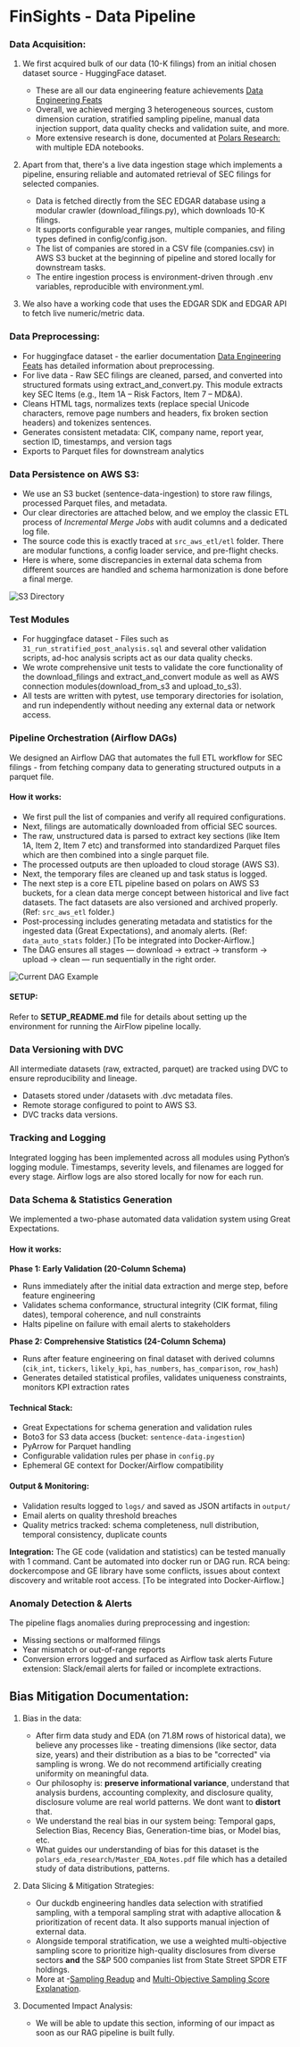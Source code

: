 # FinSights - Data Pipeline

### Data Acquisition:
1. We first acquired bulk of our data (10-K filings) from an initial chosen dataset source - HuggingFace dataset.
    -  These are all our data engineering feature achievements [Data Engineering Feats](data_engineering_research/duckdb_data_engineering/Data_Engineering_README.md#L71) 
    -  Overall, we achieved merging 3 heterogeneous sources, custom dimension curation, stratified sampling pipeline, manual data injection support, data quality checks and validation suite, and more.
    -  More extensive research is done, documented at [Polars Research:](#polars-research) with multiple EDA notebooks.
 
2. Apart from that, there's a live data ingestion stage which implements a pipeline, ensuring reliable and automated retrieval of SEC filings for selected companies. 
   - Data is fetched directly from the SEC EDGAR database using a modular crawler (download_filings.py), which downloads 10-K filings.
   - It supports configurable year ranges, multiple companies, and filing types defined in config/config.json. 
   - The list of companies are stored in a CSV file (companies.csv) in AWS S3 bucket at the beginning of pipeline and stored locally for downstream tasks. 
   - The entire ingestion process is environment-driven through .env variables, reproducible with environment.yml.

3. We also have a working code that uses the EDGAR SDK and EDGAR API to fetch live numeric/metric data.

### Data Preprocessing:
- For huggingface dataset - the earlier documentation [Data Engineering Feats](data_engineering_research/duckdb_data_engineering/Data_Engineering_README.md#L71) has detailed information about preprocessing.
- For live data - Raw SEC filings are cleaned, parsed, and converted into structured formats using extract_and_convert.py. This module extracts key SEC Items (e.g., Item 1A – Risk Factors, Item 7 – MD&A).
- Cleans HTML tags, normalizes texts (replace special Unicode characters, remove page numbers and headers, fix broken section headers) and tokenizes sentences.
- Generates consistent metadata: CIK, company name, report year, section ID, timestamps, and version tags
- Exports to Parquet files for downstream analytics

### Data Persistence on AWS S3:
- We use an S3 bucket (sentence-data-ingestion) to store raw filings, processed Parquet files, and metadata.
- Our clear directories are attached below, and we employ the classic ETL process of *Incremental Merge Jobs* with audit columns and a dedicated log file.
- The source code this is exactly traced at `src_aws_etl/etl` folder. There are modular functions, a config loader service, and pre-flight checks.
- Here is where, some discrepancies in external data schema from different sources are handled and schema harmonization is done before a final merge.
  
![S3 Directory](S3_DataMerge_Dir.png)

### Test Modules
- For huggingface dataset - Files such as `31_run_stratified_post_analysis.sql` and several other validation scripts, ad-hoc analysis scripts act as our data quality checks.
- We wrote comprehensive unit tests to validate the core functionality of the download_filings and extract_and_convert module as well as AWS connection modules(download_from_s3 and upload_to_s3).
- All tests are written with pytest, use temporary directories for isolation, and run independently without needing any external data or network access.
  
### Pipeline Orchestration (Airflow DAGs)
We designed an Airflow DAG that automates the full ETL workflow for SEC filings - from fetching company data to generating structured outputs in a parquet file. 

#### How it works:
- We first pull the list of companies and verify all required configurations. 
- Next, filings are automatically downloaded from official SEC sources.
- The raw, unstructured data is parsed to extract key sections (like Item 1A, Item 2, Item 7 etc) and transformed into standardized Parquet files which are then combined into a single parquet file.
- The processed outputs are then uploaded to cloud storage (AWS S3).
- Next, the temporary files are cleaned up and task status is logged.
- The next step is a core ETL pipeline based on polars on AWS S3 buckets, for a clean data merge concept between historical and live fact datasets. The fact datasets are also versioned and archived properly. (Ref: `src_aws_etl` folder.)
- Post-processing includes generating metadata and statistics for the ingested data (Great Expectations), and anomaly alerts. (Ref: `data_auto_stats` folder.) [To be integrated into Docker-Airflow.]
- The DAG ensures all stages — download → extract → transform → upload → clean — run sequentially in the right order.

![Current DAG Example](demo_assets/DagExampleScreenshot.png)

#### SETUP:
Refer to **SETUP_README.md** file for details about setting up the environment for running the AirFlow pipeline locally.

### Data Versioning with DVC
All intermediate datasets (raw, extracted, parquet) are tracked using DVC to ensure reproducibility and lineage. 
- Datasets stored under /datasets with .dvc metadata files.
- Remote storage configured to point to AWS S3.
- DVC tracks data versions.

### Tracking and Logging
Integrated logging has been implemented across all modules using Python’s logging module. Timestamps, severity levels, and filenames are logged for every stage. Airflow logs are also stored locally for now for each run.

### Data Schema & Statistics Generation

We implemented a two-phase automated data validation system using Great Expectations.

#### How it works:

**Phase 1: Early Validation (20-Column Schema)**
- Runs immediately after the initial data extraction and merge step, before feature engineering
- Validates schema conformance, structural integrity (CIK format, filing dates), temporal coherence, and null constraints
- Halts pipeline on failure with email alerts to stakeholders

**Phase 2: Comprehensive Statistics (24-Column Schema)**
- Runs after feature engineering on final dataset with derived columns (`cik_int`, `tickers`, `likely_kpi`, `has_numbers`, `has_comparison`, `row_hash`)
- Generates detailed statistical profiles, validates uniqueness constraints, monitors KPI extraction rates

#### Technical Stack:
- Great Expectations for schema generation and validation rules
- Boto3 for S3 data access (bucket: `sentence-data-ingestion`)
- PyArrow for Parquet handling
- Configurable validation rules per phase in `config.py`
- Ephemeral GE context for Docker/Airflow compatibility

#### Output & Monitoring:
- Validation results logged to `logs/` and saved as JSON artifacts in `output/`
- Email alerts on quality threshold breaches
- Quality metrics tracked: schema completeness, null distribution, temporal consistency, duplicate counts

**Integration:** The GE code (validation and statistics) can be tested manually with 1 command. Cant be automated into docker run or DAG run. RCA being: dockercompose and GE library have some conflicts, issues about context discovery and writable root access. [To be integrated into Docker-Airflow.]

### Anomaly Detection & Alerts
The pipeline flags anomalies during preprocessing and ingestion:
- Missing sections or malformed filings
- Year mismatch or out-of-range reports
- Conversion errors logged and surfaced as Airflow task alerts
Future extension: Slack/email alerts for failed or incomplete extractions.


## Bias Mitigation Documentation:

1. Bias in the data:
   - After firm data study and EDA (on 71.8M rows of historical data), we believe any processes like - treating dimensions (like sector, data size, years) and their distribution as a bias to be "corrected" via sampling is wrong. We do not recommend artificially creating uniformity on meaningful data. 
   - Our philosophy is: **preserve informational variance**, understand that analysis burdens, accounting complexity, and disclosure quality, disclosure volume are real world patterns. We dont want to **distort** that.
   - We understand the real bias in our system being: Temporal gaps, Selection Bias, Recency Bias, Generation-time bias, or Model bias, etc.
   - What guides our understanding of bias for this dataset is the `polars_eda_research/Master_EDA_Notes.pdf` file which has a detailed study of data distributions, patterns.

2. Data Slicing & Mitigation Strategies: 
    - Our duckdb engineering handles data selection with stratified sampling, with a temporal sampling strat with adaptive allocation & prioritization of recent data. It also supports manual injection of external data.
    - Alongside temporal stratification, we use a weighted multi-objective sampling score to prioritize high-quality disclosures from diverse sectors **and** the S&P 500 companies list from State Street SPDR ETF holdings. 
    -  More at -[Sampling Readup](data_engineering_research/duckdb_data_engineering/DuckDB_Sampling_Strategy.md#temporal-sampling-strategy) and [Multi-Objective Sampling Score Explanation](data_engineering_research/duckdb_data_engineering/DuckDB_Sampling_Strategy.md#weighted-multi-objective-sampling-score-explanation).
   
3. Documented Impact Analysis:
   - We will be able to update this section, informing of our impact as soon as our RAG pipeline is built fully.


